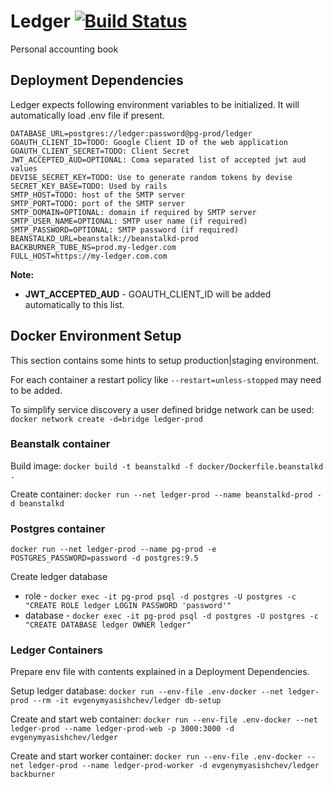 # Ledger [<img src="https://travis-ci.org/evgeny-myasishchev/ledger.svg?branch=master" alt="Build Status" />](https://travis-ci.org/evgeny-myasishchev/ledger)

Personal accounting book

## Deployment Dependencies

Ledger expects following environment variables to be initialized. It will automatically load .env file if present.

```
DATABASE_URL=postgres://ledger:password@pg-prod/ledger
GOAUTH_CLIENT_ID=TODO: Google Client ID of the web application
GOAUTH_CLIENT_SECRET=TODO: Client Secret
JWT_ACCEPTED_AUD=OPTIONAL: Coma separated list of accepted jwt aud values
DEVISE_SECRET_KEY=TODO: Use to generate random tokens by devise
SECRET_KEY_BASE=TODO: Used by rails
SMTP_HOST=TODO: host of the SMTP server
SMTP_PORT=TODO: port of the SMTP server
SMTP_DOMAIN=OPTIONAL: domain if required by SMTP server
SMTP_USER_NAME=OPTIONAL: SMTP user name (if required)
SMTP_PASSWORD=OPTIONAL: SMTP password (if required)
BEANSTALKD_URL=beanstalk://beanstalkd-prod
BACKBURNER_TUBE_NS=prod.my-ledger.com
FULL_HOST=https://my-ledger.com.com
```

**Note:**

* **JWT_ACCEPTED_AUD** - GOAUTH_CLIENT_ID will be added automatically to this list.

## Docker Environment Setup

This section contains some hints to setup production|staging environment.

For each container a restart policy like ```--restart=unless-stopped``` may need to be added.

To simplify service discovery a user defined bridge network can be used:
```docker network create -d=bridge ledger-prod```

### Beanstalk container

Build image: ```docker build -t beanstalkd -f docker/Dockerfile.beanstalkd .```

Create container: ```docker run --net ledger-prod --name beanstalkd-prod -d beanstalkd```

### Postgres container
```docker run --net ledger-prod --name pg-prod -e POSTGRES_PASSWORD=password -d postgres:9.5```

Create ledger database
* role - ```docker exec -it pg-prod psql -d postgres -U postgres -c "CREATE ROLE ledger LOGIN PASSWORD 'password'"```
* database - ```docker exec -it pg-prod psql -d postgres -U postgres -c "CREATE DATABASE ledger OWNER ledger"```

### Ledger Containers

Prepare env file with contents explained in a Deployment Dependencies.

Setup ledger database: ```docker run --env-file .env-docker --net ledger-prod --rm -it evgenymyasishchev/ledger db-setup```

Create and start web container: ```docker run --env-file .env-docker --net ledger-prod --name ledger-prod-web -p 3000:3000 -d evgenymyasishchev/ledger```

Create and start worker container: ```docker run --env-file .env-docker --net ledger-prod --name ledger-prod-worker -d evgenymyasishchev/ledger backburner```

